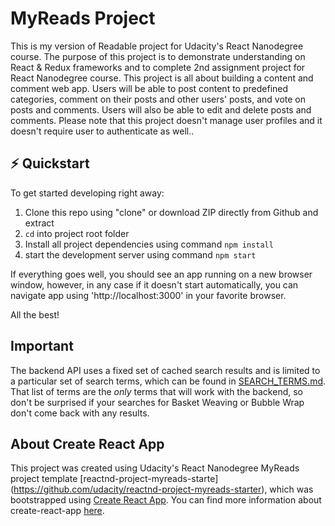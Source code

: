 # MyReads Project

This is my version of Readable project for Udacity's React Nanodegree course. The purpose of this project is to demonstrate understanding on React & Redux frameworks and to complete 2nd assignment project for React Nanodegree course. This project is all about building a content and comment web app. Users will be able to post content to predefined categories, comment on their posts and other users' posts, and vote on posts and comments. Users will also be able to edit and delete posts and comments. Please note that this project doesn't manage user profiles and it doesn't require user to authenticate as well..


## :zap: Quickstart

To get started developing right away:

1. Clone this repo using "clone" or download ZIP directly from Github and extract
2. `cd` into project root folder
3. Install all project dependencies using command `npm install`
4. start the development server using command `npm start`

If everything goes well, you should see an app running on a new browser window, however, in any case if it doesn't start automatically, you can navigate app using 'http://localhost:3000' in your favorite browser.

All the best!

## Important
The backend API uses a fixed set of cached search results and is limited to a particular set of search terms, which can be found in [SEARCH_TERMS.md](SEARCH_TERMS.md). That list of terms are the _only_ terms that will work with the backend, so don't be surprised if your searches for Basket Weaving or Bubble Wrap don't come back with any results.

## About Create React App

This project was created using Udacity's React Nanodegree MyReads project template [reactnd-project-myreads-starte] (https://github.com/udacity/reactnd-project-myreads-starter), which was bootstrapped using [Create React App](https://github.com/facebookincubator/create-react-app). You can find more information about create-react-app [here](https://github.com/facebookincubator/create-react-app/blob/master/packages/react-scripts/template/README.md).